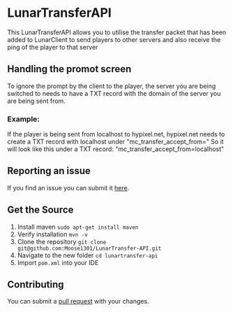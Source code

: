 # LunarTransferAPI
This LunarTransferAPI allows you to utilise the transfer packet that has been added to LunarClient to send players to other servers and also receive the ping of the player to that server

## Handling the promot screen
To ignore the prompt by the client to the player, the server you are being switched to needs to have a TXT record with the domain of the server you are being sent from.

### Example: 
If the player is being sent from localhost to hypixel.net, hypixel.net needs to create a TXT record with localhost under "mc_transfer_accept_from="
So it will look like this under a TXT record: "mc_transfer_accept_from=localhost"

## Reporting an issue

If you find an issue you can submit it [here](https://github.com/Moose1301/LunarTransfer-API/issues).

## Get the Source

1. Install maven `sudo apt-get install maven`
2. Verify installation `mvn -v`
3. Clone the repository `git clone git@github.com:Moose1301/LunarTransfer-API.git`
4. Navigate to the new folder `cd lunartransfer-api`
5. Import `pom.xml` into your IDE

## Contributing

You can submit a [pull request](https://github.com/Moose1301/LunarTransfer-API/pulls) with your changes.

